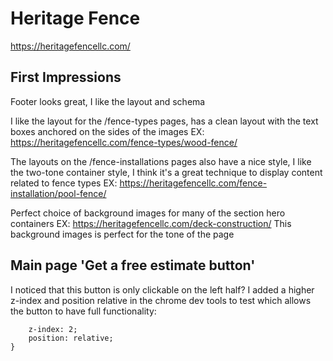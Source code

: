# Heritage Fence

https://heritagefencellc.com/

## First Impressions

Footer looks great, I like the layout and schema

I like the layout for the /fence-types pages, has a clean layout with the text boxes anchored on the sides of the images
EX:
https://heritagefencellc.com/fence-types/wood-fence/

The layouts on the /fence-installations pages also have a nice style, I like the two-tone container style, I think it's a great technique to display content related to fence types
EX: https://heritagefencellc.com/fence-installation/pool-fence/

Perfect choice of background images for many of the section hero containers EX: https://heritagefencellc.com/deck-construction/ This background images is perfect for the tone of the page

## Main page 'Get a free estimate button'

I noticed that this button is only clickable on the left half? I added a higher z-index and position relative in the chrome dev tools to test which allows the button to have full functionality:

```.elementor-21 .elementor-element.elementor-element-af4cbfa .elementor-button {
    z-index: 2;
    position: relative;
}
```
